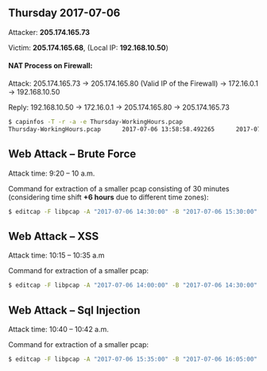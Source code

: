 ## Thursday 2017-07-06

Attacker: **205.174.165.73**

Victim: **205.174.165.68**, (Local IP: **192.168.10.50**)

#### NAT Process on Firewall:

Attack: 205.174.165.73 -> 205.174.165.80 (Valid IP of the Firewall) -> 172.16.0.1 -> 192.168.10.50

Reply: 192.168.10.50 -> 172.16.0.1 -> 205.174.165.80 -> 205.174.165.73

```bash
$ capinfos -T -r -a -e Thursday-WorkingHours.pcap
Thursday-WorkingHours.pcap      2017-07-06 13:58:58.492265      2017-07-06 22:04:44.364012
```

## Web Attack – Brute Force

Attack time: 9:20 – 10 a.m.

Command for extraction of a smaller pcap consisting of 30 minutes (considering time shift **+6 hours** due to different time zones):

```bash
$ editcap -F libpcap -A "2017-07-06 14:30:00" -B "2017-07-06 15:30:00" Thursday-WorkingHours.pcap thursday_brute_force.pcap
```

## Web Attack – XSS

Attack time: 10:15 – 10:35 a.m

Command for extraction of a smaller pcap:

```bash
$ editcap -F libpcap -A "2017-07-06 14:00:00" -B "2017-07-06 14:30:00" Thursday-WorkingHours.pcap thursday_xss.pcap
```

## Web Attack – Sql Injection

Attack time: 10:40 – 10:42 a.m.

Command for extraction of a smaller pcap:

```bash
$ editcap -F libpcap -A "2017-07-06 15:35:00" -B "2017-07-06 16:05:00" Thursday-WorkingHours.pcap thursday_sql_injection.pcap
```